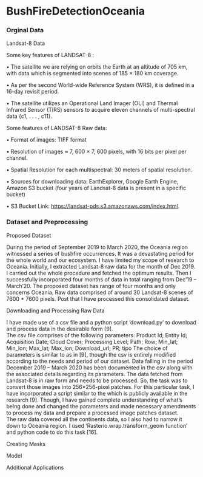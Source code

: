 # BushFireDetectionOceania

### Orginal Data

Landsat-8 Data

Some key features of LANDSAT-8 :

•	The satellite we are relying on orbits the Earth at an altitude of 705 km, with data which is segmented into scenes of 185 × 180 km coverage.

•	As per the second World-wide Reference System (WRS), it is defined in a 16-day revisit period. 

•	The satellite utilizes an Operational Land Imager (OLI) and Thermal Infrared Sensor (TIRS) sensors to acquire eleven channels of multi-spectral data {c1, . . . , c11}. 

Some features of LANDSAT-8 Raw data:

•	Format of images: TIFF format

•	Resolution of images ≈ 7, 600 × 7, 600 pixels, with 16 bits per pixel per channel. 

•	Spatial Resolution for each multispectral: 30 meters of spatial resolution.

•	Sources for downloading data: EarthExplorer, Google Earth Engine, Amazon S3 bucket (four years of Landsat-8 data is present in a specific bucket) 

•	S3 Bucket Link: https://landsat-pds.s3.amazonaws.com/index.html.


### Dataset and Preprocessing

Proposed Dataset

During the period of September 2019 to March 2020, the Oceania region witnessed a series of bushfire occurrences. It was a devastating period for the whole world and our ecosystem. 
I have limited my scope of research to Oceania. Initially, I extracted Landsat-8 raw data for the month of Dec 2019. I carried out the whole procedure and fetched the optimum results.
Then I successfully incorporated four months of data in total ranging from Dec’19 – March’20. 
The proposed dataset has range of four months and only concerns Oceania.  Raw data comprised of around 30 Landsat-8 scenes of 7600 * 7600 pixels. Post that I have processed this consolidated dataset. 


Downloading and Processing Raw Data

I have made use of a csv file and a python script ‘download.py’ to download and process data in the desirable form [9].  
The csv file comprises of the following parameters:
Product Id; Entity Id; Acquisition Date; Cloud Cover; Processing Level; Path; Row; Min_lat; Min_lon; Max_lat; Max_lon; Download_url; PR; tipo
The choice of parameters is similar to as in [9], though the csv is entirely modified according to the needs and period of our dataset. Data falling in the period December 2019 – March 2020 has been documented in the csv along with the associated details regarding its parameters. 
The data fetched from Landsat-8 is in raw form and needs to be processed. So, the task was to convert those images into 256*256-pixel patches.
For this particular task, I have incorporated a script similar to the which is publicly available in the research [9]. Though, I have gained complete understanding of what’s being done and changed the parameters and made necessary amendments to process my data and prepare a processed image patches dataset.  
The raw data covered all the continents data, so I also had to narrow it down to Oceania region.  I used ‘Rasterio.wrap.transform_geom function’ and python code to do this task [16]. 


Creating Masks



Model 



Additional Applications

